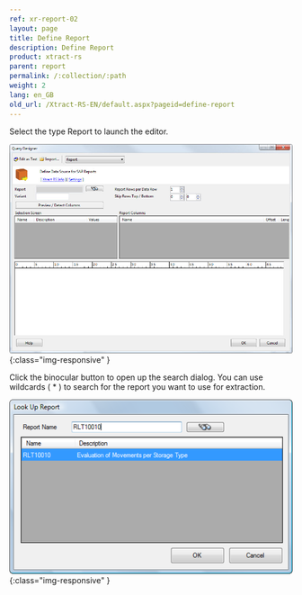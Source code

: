 ```yaml
---
ref: xr-report-02
layout: page
title: Define Report
description: Define Report
product: xtract-rs
parent: report
permalink: /:collection/:path
weight: 2
lang: en_GB
old_url: /Xtract-RS-EN/default.aspx?pageid=define-report
---
```


Select the type Report to launch the editor. 

![Report](/img/content/Report.jpg){:class="img-responsive" }

Click the binocular button to open up the search dialog. You can use wildcards ( * ) to search for the report you want to use for extraction.

![Report-Search](/img/content/Report-Search.png){:class="img-responsive" }